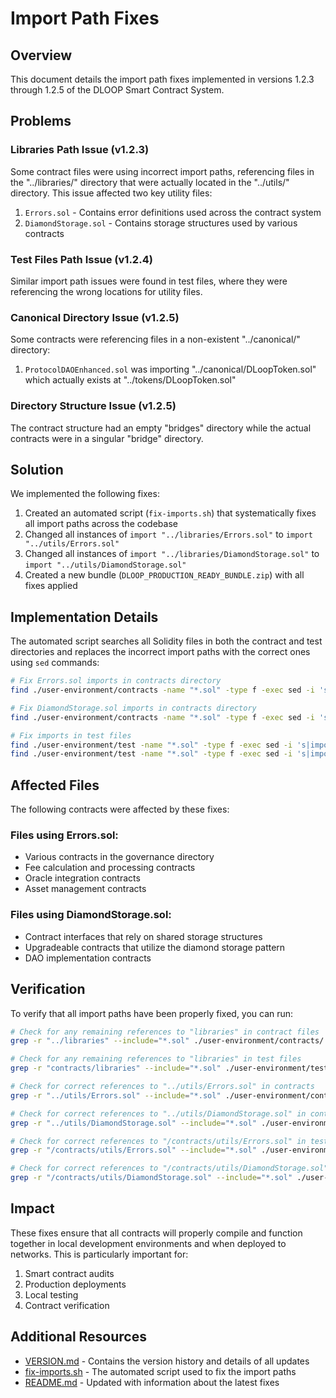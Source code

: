 # Import Path Fixes

## Overview

This document details the import path fixes implemented in versions 1.2.3 through 1.2.5 of the DLOOP Smart Contract System.

## Problems

### Libraries Path Issue (v1.2.3)
Some contract files were using incorrect import paths, referencing files in the "../libraries/" directory that were actually located in the "../utils/" directory. This issue affected two key utility files:

1. `Errors.sol` - Contains error definitions used across the contract system
2. `DiamondStorage.sol` - Contains storage structures used by various contracts

### Test Files Path Issue (v1.2.4)
Similar import path issues were found in test files, where they were referencing the wrong locations for utility files.

### Canonical Directory Issue (v1.2.5)
Some contracts were referencing files in a non-existent "../canonical/" directory:

1. `ProtocolDAOEnhanced.sol` was importing "../canonical/DLoopToken.sol" which actually exists at "../tokens/DLoopToken.sol"

### Directory Structure Issue (v1.2.5)
The contract structure had an empty "bridges" directory while the actual contracts were in a singular "bridge" directory.

## Solution

We implemented the following fixes:

1. Created an automated script (`fix-imports.sh`) that systematically fixes all import paths across the codebase
2. Changed all instances of `import "../libraries/Errors.sol"` to `import "../utils/Errors.sol"`
3. Changed all instances of `import "../libraries/DiamondStorage.sol"` to `import "../utils/DiamondStorage.sol"`
4. Created a new bundle (`DLOOP_PRODUCTION_READY_BUNDLE.zip`) with all fixes applied

## Implementation Details

The automated script searches all Solidity files in both the contract and test directories and replaces the incorrect import paths with the correct ones using `sed` commands:

```bash
# Fix Errors.sol imports in contracts directory
find ./user-environment/contracts -name "*.sol" -type f -exec sed -i 's|import "../libraries/Errors.sol"|import "../utils/Errors.sol"|g' {} \;

# Fix DiamondStorage.sol imports in contracts directory
find ./user-environment/contracts -name "*.sol" -type f -exec sed -i 's|import "../libraries/DiamondStorage.sol"|import "../utils/DiamondStorage.sol"|g' {} \;

# Fix imports in test files
find ./user-environment/test -name "*.sol" -type f -exec sed -i 's|import "../../contracts/libraries/Errors.sol"|import "../../contracts/utils/Errors.sol"|g' {} \;
find ./user-environment/test -name "*.sol" -type f -exec sed -i 's|import "../../contracts/libraries/DiamondStorage.sol"|import "../../contracts/utils/DiamondStorage.sol"|g' {} \;
```

## Affected Files

The following contracts were affected by these fixes:

### Files using Errors.sol:
- Various contracts in the governance directory
- Fee calculation and processing contracts
- Oracle integration contracts
- Asset management contracts

### Files using DiamondStorage.sol:
- Contract interfaces that rely on shared storage structures
- Upgradeable contracts that utilize the diamond storage pattern
- DAO implementation contracts

## Verification

To verify that all import paths have been properly fixed, you can run:

```bash
# Check for any remaining references to "libraries" in contract files
grep -r "../libraries" --include="*.sol" ./user-environment/contracts/

# Check for any remaining references to "libraries" in test files
grep -r "contracts/libraries" --include="*.sol" ./user-environment/test/

# Check for correct references to "../utils/Errors.sol" in contracts
grep -r "../utils/Errors.sol" --include="*.sol" ./user-environment/contracts/

# Check for correct references to "../utils/DiamondStorage.sol" in contracts
grep -r "../utils/DiamondStorage.sol" --include="*.sol" ./user-environment/contracts/

# Check for correct references to "/contracts/utils/Errors.sol" in tests
grep -r "/contracts/utils/Errors.sol" --include="*.sol" ./user-environment/test/

# Check for correct references to "/contracts/utils/DiamondStorage.sol" in tests
grep -r "/contracts/utils/DiamondStorage.sol" --include="*.sol" ./user-environment/test/
```

## Impact

These fixes ensure that all contracts will properly compile and function together in local development environments and when deployed to networks. This is particularly important for:

1. Smart contract audits
2. Production deployments
3. Local testing
4. Contract verification

## Additional Resources

- [VERSION.md](../VERSION.md) - Contains the version history and details of all updates
- [fix-imports.sh](../fix-imports.sh) - The automated script used to fix the import paths
- [README.md](../README.md) - Updated with information about the latest fixes